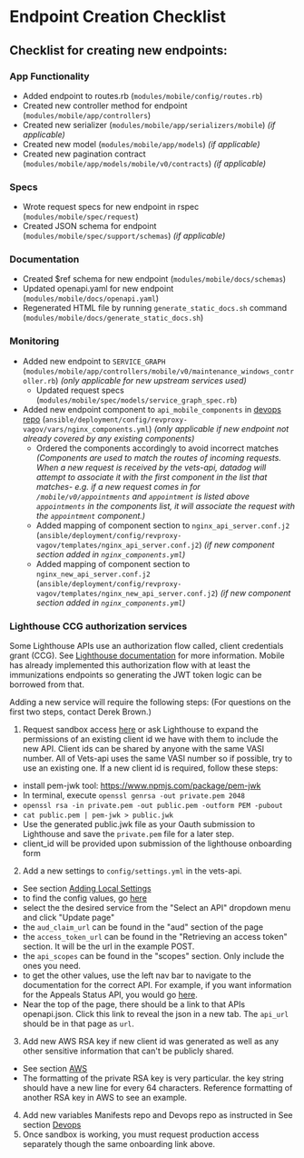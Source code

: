 # Endpoint Creation Checklist
## Checklist for creating new endpoints:
### App Functionality
* Added endpoint to routes.rb (`modules/mobile/config/routes.rb`)
* Created new controller method for endpoint (`modules/mobile/app/controllers`)
* Created new serializer (`modules/mobile/app/serializers/mobile`) _(if applicable)_
* Created new model (`modules/mobile/app/models`) _(if applicable)_
* Created new pagination contract (`modules/mobile/app/models/mobile/v0/contracts`) _(if applicable)_
### Specs
* Wrote request specs for new endpoint in rspec (`modules/mobile/spec/request`)
* Created JSON schema for endpoint (`modules/mobile/spec/support/schemas`) _(if applicable)_
### Documentation
* Created $ref schema for new endpoint (`modules/mobile/docs/schemas`)
* Updated openapi.yaml for new endpoint (`modules/mobile/docs/openapi.yaml`)
* Regenerated HTML file by running `generate_static_docs.sh` command (`modules/mobile/docs/generate_static_docs.sh`)
### Monitoring
* Added new endpoint to `SERVICE_GRAPH` (`modules/mobile/app/controllers/mobile/v0/maintenance_windows_controller.rb`) _(only applicable for new upstream services used)_
  * Updated request specs (`modules/mobile/spec/models/service_graph_spec.rb`)
* Added new endpoint component to `api_mobile_components` in [devops repo](https://github.com/department-of-veterans-affairs/devops) (`ansible/deployment/config/revproxy-vagov/vars/nginx_components.yml`) _(only applicable if new endpoint not already covered by any existing components)_
  * Ordered the components accordingly to avoid incorrect matches _(Components are used to match the routes of incoming requests. When a new request is received by the vets-api, datadog will attempt to associate it with the first component in the list that matches- e.g. if a new request comes in for `/mobile/v0/appointments` and `appointment` is listed above `appointments` in the components list, it will associate the request with the `appointment` component.)_
  * Added mapping of component section to `nginx_api_server.conf.j2` (`ansible/deployment/config/revproxy-vagov/templates/nginx_api_server.conf.j2`) _(if new component section added in `nginx_components.yml`)_
  * Added mapping of component section to `nginx_new_api_server.conf.j2` (`ansible/deployment/config/revproxy-vagov/templates/nginx_new_api_server.conf.j2`) _(if new component section added in `nginx_components.yml`)_
### Lighthouse CCG authorization services
Some Lighthouse APIs use an authorization flow called, client credentials grant (CCG). See [Lighthouse documentation](https://dev-developer.va.gov/explore/authorization/docs/client-credentials?api=va_letter_generator) for more information. Mobile has already implemented this authorization flow with at least the immunizations endpoints so generating the JWT token logic can be borrowed from that. 


Adding a new service will require the following steps:
(For questions on the first two steps, contact Derek Brown.)
  1. Request sandbox access [here](https://developer.va.gov/onboarding/request-sandbox-access) or ask Lighthouse to expand the permissions of an existing client id we have with them to include the new API. Client ids can be shared by anyone with the same VASI number. All of Vets-api uses the same VASI number so if possible, try to use an existing one. If a new client id is required, follow these steps:
  * install pem-jwk tool: https://www.npmjs.com/package/pem-jwk
  * In terminal, execute `openssl genrsa -out private.pem 2048`
  * `openssl rsa -in private.pem -out public.pem -outform PEM -pubout`
  * `cat public.pem | pem-jwk > public.jwk`
  * Use the generated public.jwk file as your Oauth submission to Lighthouse and save the `private.pem` file for a later step.
  * client_id will be provided upon submission of the lighthouse onboarding form
  2. Add a new settings to `config/settings.yml` in the vets-api.
  * See section [Adding Local Settings](./Devops.md)
  * to find the config values, go [here](https://dev-developer.va.gov/explore/authorization/docs/client-credentials)
  * select the the desired service from the "Select an API" dropdown menu and click "Update page"
  * the `aud_claim_url` can be found in the "aud" section of the page
  * the `access_token_url` can be found in the "Retrieving an access token" section. It will be the url in the example POST.
  * the `api_scopes` can be found in the "scopes" section. Only include the ones you need.
  * to get the other values, use the left nav bar to navigate to the documentation for the correct API. For example, if you want information for the Appeals Status API, you would go [here](https://dev-developer.va.gov/explore/appeals/docs/appeals?version=current).
  * Near the top of the page, there should be a link to that APIs openapi.json. Click this link to reveal the json in a new tab. The `api_url` should be in that page as `url`.
  3. Add new AWS RSA key if new client id was generated as well as any other sensitive information that can't be publicly shared.
  * See section [AWS](./Devops.md)
  * The formatting of the private RSA key is very particular. the key string should have a new line for every 64 characters. Reference formatting of another RSA key in AWS to see an example. 
  4. Add new variables Manifests repo and Devops repo as instructed in See section [Devops](./Devops.md)
  5. Once sandbox is working, you must request production access separately though the same onboarding link above.
